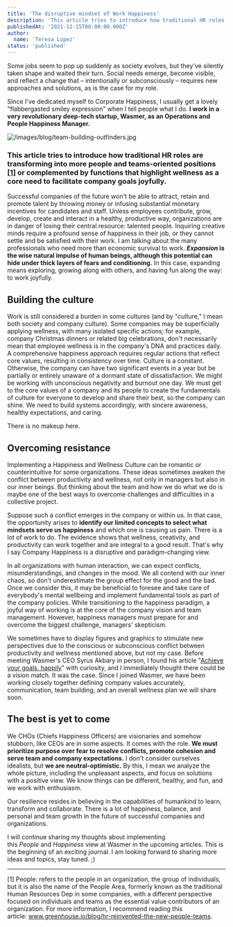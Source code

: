 ```yaml
---
title: 'The disruptive mindset of Work Happiness'
description: 'This article tries to introduce how traditional HR roles are transforming into more people and teams-oriented positions or complemented by functions that highlight wellness as a core need to facilitate company goals joyfully.'
publishedAt: '2021-12-15T00:00:00.000Z'
author:
  name: 'Teresa Lopez'
status: 'published'
---
```


Some jobs seem to pop up suddenly as society evolves, but they've silently taken shape and waited their turn. Social needs emerge, become visible, and reflect a change that – intentionally or subconsciously – requires new approaches and solutions, as is the case for my role.

Since I've dedicated myself to Corporate Happiness, I usually get a lovely "flabbergasted smiley expression" when I tell people what I do. **I work in a very revolutionary deep-tech startup, Wasmer, as an Operations and People Happiness Manager.**

![/images/blog/team-building-outfinders.jpg](/images/blog/team-building-outfinders.jpg)

### **This article tries to introduce how traditional HR roles are transforming into more people and teams-oriented positions [[1]](#people) or complemented by functions that highlight wellness as a core need to facilitate company goals joyfully.**

Successful companies of the future won't be able to attract, retain and promote talent by throwing money or infusing substantial monetary incentives for candidates and staff. Unless employees contribute, grow, develop, create and interact in a healthy, productive way, organizations are in danger of losing their central resource: talented people. Inquiring creative minds require a profound sense of happiness in their job, or they cannot settle and be satisfied with their work. I am talking about the many professionals who need more than economic survival to work. ***Expansion* is the wise natural impulse of human beings, although this potential can hide under thick layers of fears and conditioning.** In this case, expanding means exploring, growing along with others, and having fun along the way: to work joyfully.

## Building the culture

Work is still considered a burden in some cultures (and by "culture," I mean both society and company culture). Some companies may be superficially applying wellness, with many isolated specific actions; for example, company Christmas dinners or related big celebrations, don't necessarily mean that employee wellness is in the company's DNA and practices daily. A comprehensive happiness approach requires regular actions that reflect core values, resulting in consistency over time. Culture is a constant. Otherwise, the company can have two significant events in a year but be partially or entirely unaware of a dormant state of dissatisfaction. We might be working with unconscious negativity and burnout one day. We must get to the core values of a company and its people to create the fundamentals of culture for everyone to develop and share their best, so the company can shine. We need to build systems accordingly, with sincere awareness, healthy expectations, and caring.

There is no makeup here.

## Overcoming resistance

Implementing a Happiness and Wellness Culture can be romantic or counterintuitive for some organizations. These ideas sometimes awaken the conflict between productivity and wellness, not only in managers but also in our inner beings. But thinking about the team and how we do what we do is maybe one of the best ways to overcome challenges and difficulties in a collective project.

Suppose such a conflict emerges in the company or within us. In that case, the opportunity arises to **identify our limited concepts to select what mindsets serve us happiness** and which one is causing us pain. There is a lot of work to do. The evidence shows that wellness, creativity, and productivity can work together and are integral to a good result. That's why I say Company Happiness is a disruptive and paradigm-changing view.

In all organizations with human interaction, we can expect conflicts, misunderstandings, and changes in the mood. We all contend with our inner chaos, so don't underestimate the group effect for the good and the bad. Once we consider this, it may be beneficial to foresee and take care of everybody's mental wellbeing and implement fundamental tools as part of the company policies. While transitioning to the happiness paradigm, a joyful way of working is at the core of the company vision and team management. However, happiness managers must prepare for and overcome the biggest challenge, managers' skepticism.

We sometimes have to display figures and graphics to stimulate new perspectives due to the conscious or subconscious conflict between productivity and wellness mentioned above, but not my case. Before meeting Wasmer's CEO Syrus Akbary in person, I found his article "[Achieve your goals, happily](https://syrusakbary.medium.com/achieve-your-goals-happily-e2f82663bda)" with curiosity, and I immediately thought there could be a vision match. It was the case. Since I joined Wasmer, we have been working closely together defining company values accurately, communication, team building, and an overall wellness plan we will share soon.

## The best is yet to come

We CHOs (Chiefs Happiness Officers) are visionaries and somehow stubborn, like CEOs are in some aspects. It comes with the role. **We must prioritize purpose over fear to resolve conflicts, promote cohesion and serve team and company expectations.** I don't consider ourselves idealists, but **we are neutral-optimistic.** By this, I mean we analyze the whole picture, including the unpleasant aspects, and focus on solutions with a positive view. We know things can be different, healthy, and fun, and we work with enthusiasm.

Our resilience resides in believing in the capabilities of humankind to learn, transform and collaborate. There is a lot of happiness, balance, and personal and team growth in the future of successful companies and organizations.

I will continue sharing my thoughts about implementing this *People* and *Happiness* view at Wasmer in the upcoming articles. This is the beginning of an exciting journal. I am looking forward to sharing more ideas and topics, stay tuned. ;)

---

<div id="people">
  [1] People: refers to the people in an organization, the group of individuals, but it is also the name of the People Area, formerly known as the traditional Human Resources Dep in some companies, with a different perspective focused on individuals and teams as the essential value contributors of an organization. For more information, I recommend reading this article: <a href="https://www.greenhouse.io/blog/hr-reinvented-the-new-people-teams" target="_blank">www.greenhouse.io/blog/hr-reinvented-the-new-people-teams</a>.
</div>
